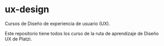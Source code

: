# ux-design
Cursos de Diseño de experiencia de usuario (UX).

Este repositorio tiene todos los curso de la ruta de aprendizaje de Diseño UX de Platzi.

